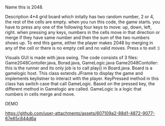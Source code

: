 Name
this is 2048.

Description
4*4 grid board which initally has two random number, 2 or 4, the rest of the cells are empty.
when you run this code, the game starts.
you have to press any one of the following four keys to move: up, down, left, right.
when pressing any keys, numbers in the cells move in that direction or merge if they have same number and then the sum of the two numbers shows up.
To end this game, either the player makes 2048 by merging in any of the cell or there is no empty cell and no valid moves.
Press x to exit :)

Visuals
GUI is made with java swing.
The code consists of 3 files: Game2048Contoller.java, Borad.java, GameLogic.java
Game2048Contoller: this is the runner and its only job is to call play() in Board.java.
Board is a gamelogic host. This class extends JFrame to display the game and implements keylistner to interact with the player.
KeyPressed method in this class has switch case that call GameLogic. Based on the pressed key, the different method in Gamelogic are called.
GameLogic is a logic that numbers in cells merge and move.

DEMO



https://github.com/user-attachments/assets/607109a2-88d1-4872-9077-67e65c844d6a

